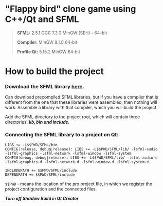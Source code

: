 # "Flappy bird" clone game using C++/Qt and SFML

>**SFML:**  2.5.1 GCC 7.3.0 MinGW (SEH) - 64-bit
>
>**Compiler:**  MinGW 8.1.0 64-bit
>
>**Profile Qt:**  5.15.2 MinGW 64-bit

# How to build the project

### Download the SFML library [here](https://www.sfml-dev.org/).

Can download precompiled SFML libraries, but if you have a compiler that is different from the one that these libraries were assembled, then nothing will work.  Assemble a library with that compiler, which you will build the project.

Add the SFML directory to the project root, which will contain three directories: ***lib, bin and include.***

### Connecting the SFML library to a project on Qt:
```
LIBS += -L$$PWD/SFML/bin
CONFIG(release, debug|release): LIBS += -L$$PWD/SFML/lib/ -lsfml-audio -lsfml-graphics -lsfml-network -lsfml-window -lsfml-system
CONFIG(debug, debug|release): LIBS += -L$$PWD/SFML/lib/ -lsfml-audio-d -lsfml-graphics-d -lsfml-network-d -lsfml-window-d -lsfml-system-d

INCLUDEPATH += $$PWD/SFML/include
DEPENDPATH += $$PWD/SFML/include
```

```$$PWD``` - means the location of the pro project file, in which we register the project configuration and the connected files. 

***Turn off Shadow Build in Qt Creator***
